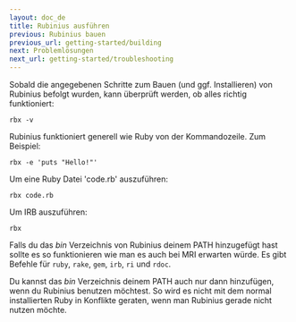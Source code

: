 ```yaml
---
layout: doc_de
title: Rubinius ausführen
previous: Rubinius bauen
previous_url: getting-started/building
next: Problemlösungen
next_url: getting-started/troubleshooting
---
```


Sobald die angegebenen Schritte zum Bauen (und ggf. Installieren) von
Rubinius befolgt wurden, kann überprüft werden, ob alles richtig
funktioniert:

    rbx -v

Rubinius funktioniert generell wie Ruby von der Kommandozeile. Zum Beispiel:

    rbx -e 'puts "Hello!"'

Um eine Ruby Datei 'code.rb' auszuführen:

    rbx code.rb

Um IRB auszuführen:

    rbx

Falls du das _bin_ Verzeichnis von Rubinius deinem PATH hinzugefügt
hast sollte es so funktionieren wie man es auch bei MRI erwarten
würde. Es gibt Befehle für `ruby`, `rake`, `gem`, `irb`, `ri` und
`rdoc`.

Du kannst das _bin_ Verzeichnis deinem PATH auch nur dann hinzufügen,
wenn du Rubinius benutzen möchtest. So wird es nicht mit dem normal
installierten Ruby in Konflikte geraten, wenn man Rubinius gerade
nicht nutzen möchte.